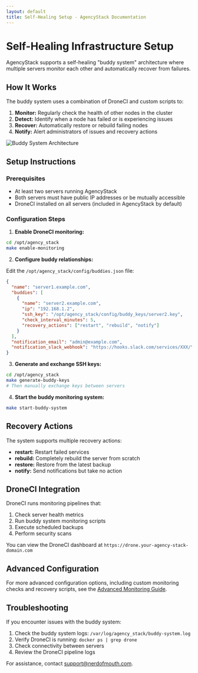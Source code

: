 ```yaml
---
layout: default
title: Self-Healing Setup - AgencyStack Documentation
---
```


# Self-Healing Infrastructure Setup

AgencyStack supports a self-healing "buddy system" architecture where multiple servers monitor each other and automatically recover from failures.

## How It Works

The buddy system uses a combination of DroneCI and custom scripts to:

1. **Monitor:** Regularly check the health of other nodes in the cluster
2. **Detect:** Identify when a node has failed or is experiencing issues
3. **Recover:** Automatically restore or rebuild failing nodes
4. **Notify:** Alert administrators of issues and recovery actions

![Buddy System Architecture](../images/buddy-system-diagram.png)

## Setup Instructions

### Prerequisites

- At least two servers running AgencyStack
- Both servers must have public IP addresses or be mutually accessible
- DroneCI installed on all servers (included in AgencyStack by default)

### Configuration Steps

1. **Enable DroneCI monitoring:**

```bash
cd /opt/agency_stack
make enable-monitoring
```

2. **Configure buddy relationships:**

Edit the `/opt/agency_stack/config/buddies.json` file:

```json
{
  "name": "server1.example.com",
  "buddies": [
    {
      "name": "server2.example.com",
      "ip": "192.168.1.2",
      "ssh_key": "/opt/agency_stack/config/buddy_keys/server2.key",
      "check_interval_minutes": 5,
      "recovery_actions": ["restart", "rebuild", "notify"]
    }
  ],
  "notification_email": "admin@example.com",
  "notification_slack_webhook": "https://hooks.slack.com/services/XXX/YYY/ZZZ"
}
```

3. **Generate and exchange SSH keys:**

```bash
cd /opt/agency_stack
make generate-buddy-keys
# Then manually exchange keys between servers
```

4. **Start the buddy monitoring system:**

```bash
make start-buddy-system
```

## Recovery Actions

The system supports multiple recovery actions:

- **restart:** Restart failed services
- **rebuild:** Completely rebuild the server from scratch
- **restore:** Restore from the latest backup
- **notify:** Send notifications but take no action

## DroneCI Integration

DroneCI runs monitoring pipelines that:

1. Check server health metrics
2. Run buddy system monitoring scripts
3. Execute scheduled backups
4. Perform security scans

You can view the DroneCI dashboard at `https://drone.your-agency-stack-domain.com`

## Advanced Configuration

For more advanced configuration options, including custom monitoring checks and recovery scripts, see the [Advanced Monitoring Guide](monitoring-advanced.html).

## Troubleshooting

If you encounter issues with the buddy system:

1. Check the buddy system logs: `/var/log/agency_stack/buddy-system.log`
2. Verify DroneCI is running: `docker ps | grep drone`
3. Check connectivity between servers
4. Review the DroneCI pipeline logs

For assistance, contact [support@nerdofmouth.com](mailto:support@nerdofmouth.com).
